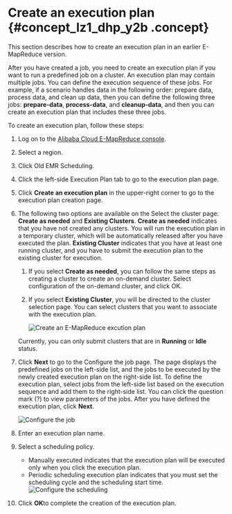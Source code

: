 # Create an execution plan {#concept_lz1_dhp_y2b .concept}

This section describes how to create an execution plan in an earlier E-MapReduce version.

After you have created a job, you need to create an execution plan if you want to run a predefined job on a cluster. An execution plan may contain multiple jobs. You can define the execution sequence of these jobs. For example, if a scenario handles data in the following order: prepare data, process data, and clean up data, then you can define the following three jobs: **prepare-data**, **process-data**, and **cleanup-data**, and then you can create an execution plan that includes these three jobs.

To create an execution plan, follow these steps:

1.  Log on to the [Alibaba Cloud E-MapReduce console](https://emr.console.aliyun.com/).
2.  Select a region.
3.  Click Old EMR Scheduling.
4.  Click the left-side Execution Plan tab to go to the execution plan page.
5.  Click **Create an execution plan** in the upper-right corner to go to the execution plan creation page.
6.  The following two options are available on the Select the cluster page: **Create as needed** and **Existing Clusters**. **Create as needed** indicates that you have not created any clusters. You will run the execution plan in a temporary cluster, which will be automatically released after you have executed the plan. **Existing Cluster** indicates that you have at least one running cluster, and you have to submit the execution plan to the existing cluster for execution.

    1.  If you select **Create as needed**, you can follow the same steps as creating a cluster to create an on-demand cluster. Select configuration of the on-demand cluster, and click OK.
    2.  If you select **Existing Cluster**, you will be directed to the cluster selection page. You can select clusters that you want to associate with the execution plan.

        ![Create an E-MapReduce excution plan](http://static-aliyun-doc.oss-cn-hangzhou.aliyuncs.com/assets/img/17842/154743694610520_en-US.png)

    Currently, you can only submit clusters that are in **Running** or **Idle** status.

7.  Click **Next** to go to the Configure the job page. The page displays the predefined jobs on the left-side list, and the jobs to be executed by the newly created execution plan on the right-side list. To define the execution plan, select jobs from the left-side list based on the execution sequence and add them to the right-side list. You can click the question mark \(?\) to view parameters of the jobs. After you have defined the execution plan, click **Next**.

    ![Configure the job](http://static-aliyun-doc.oss-cn-hangzhou.aliyuncs.com/assets/img/17842/154743694610526_en-US.jpg)

8.  Enter an execution plan name.
9.  Select a scheduling policy.

    -   Manually executed indicates that the execution plan will be executed only when you click the execution plan.
    -   Periodic scheduling execution plan indicates that you must set the scheduling cycle and the scheduling start time.
    ![Configure the scheduling](http://static-aliyun-doc.oss-cn-hangzhou.aliyuncs.com/assets/img/17842/154743694610527_en-US.jpg)

10. Click **OK**to complete the creation of the execution plan.

